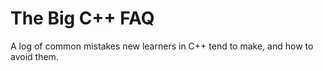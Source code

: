 # The Big C++ FAQ
A log of common mistakes new learners in C++ tend to make, and how to avoid them.
